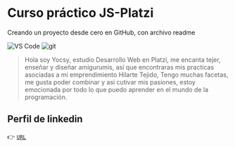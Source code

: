 # Curso práctico JS-Platzi
Creando un proyecto desde cero en GitHub, con archivo readme


<p>
<img
  alt="VS Code"
  src="https://img.shields.io/static/v1?style=flat-square&message=VS+Code&color=007ACC&logo=Visual+Studio+Code&logoColor=FFFFFF&label="
/>
<img
  alt="git"
  src="https://img.shields.io/badge/-Git-F05032?&style=flat-square&logo=git&logoColor=white"
/>

</p>

>Hola soy Yocsy, estudio Desarrollo Web en Platzi,  me encanta tejer, enseñar y diseñar amigurumis, así que encontraras mis practicas asociadas a mi emprendimiento Hilarte Tejido, 
Tengo muchas facetas, me gusta poder combinar y asi cutivar mis pasiones, estoy emocionada por todo lo que puedo aprender en el mundo de la programación. 


## Perfil de   linkedin
👉 [`URL`](https://www.linkedin.com/in/yocselys-bermudez/)